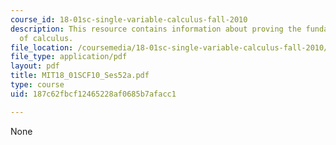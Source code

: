 ```yaml
---
course_id: 18-01sc-single-variable-calculus-fall-2010
description: This resource contains information about proving the fundamental theorem
  of calculus.
file_location: /coursemedia/18-01sc-single-variable-calculus-fall-2010/187c62fbcf12465228af0685b7afacc1_MIT18_01SCF10_Ses52a.pdf
file_type: application/pdf
layout: pdf
title: MIT18_01SCF10_Ses52a.pdf
type: course
uid: 187c62fbcf12465228af0685b7afacc1

---
```

None